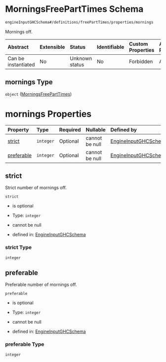 # MorningsFreePartTimes Schema

```txt
engineInputGHCSchema#/definitions/freePartTimes/properties/mornings
```

Mornings off.

| Abstract            | Extensible | Status         | Identifiable | Custom Properties | Additional Properties | Access Restrictions | Defined In                                                        |
| :------------------ | :--------- | :------------- | :----------- | :---------------- | :-------------------- | :------------------ | :---------------------------------------------------------------- |
| Can be instantiated | No         | Unknown status | No           | Forbidden         | Allowed               | none                | [ghc.schema.json*](../out/ghc.schema.json "open original schema") |

## mornings Type

`object` ([MorningsFreePartTimes](ghc-definitions-freeparttime-properties-morningsfreeparttimes.md))

# mornings Properties

| Property                  | Type      | Required | Nullable       | Defined by                                                                                                                                                                                                 |
| :------------------------ | :-------- | :------- | :------------- | :--------------------------------------------------------------------------------------------------------------------------------------------------------------------------------------------------------- |
| [strict](#strict)         | `integer` | Optional | cannot be null | [EngineInputGHCSchema](ghc-definitions-freeparttime-properties-morningsfreeparttimes-properties-strict.md "engineInputGHCSchema#/definitions/freePartTimes/properties/mornings/properties/strict")         |
| [preferable](#preferable) | `integer` | Optional | cannot be null | [EngineInputGHCSchema](ghc-definitions-freeparttime-properties-morningsfreeparttimes-properties-preferable.md "engineInputGHCSchema#/definitions/freePartTimes/properties/mornings/properties/preferable") |

## strict

Strict number of mornings off.

`strict`

*   is optional

*   Type: `integer`

*   cannot be null

*   defined in: [EngineInputGHCSchema](ghc-definitions-freeparttime-properties-morningsfreeparttimes-properties-strict.md "engineInputGHCSchema#/definitions/freePartTimes/properties/mornings/properties/strict")

### strict Type

`integer`

## preferable

Preferable number of mornings off.

`preferable`

*   is optional

*   Type: `integer`

*   cannot be null

*   defined in: [EngineInputGHCSchema](ghc-definitions-freeparttime-properties-morningsfreeparttimes-properties-preferable.md "engineInputGHCSchema#/definitions/freePartTimes/properties/mornings/properties/preferable")

### preferable Type

`integer`
